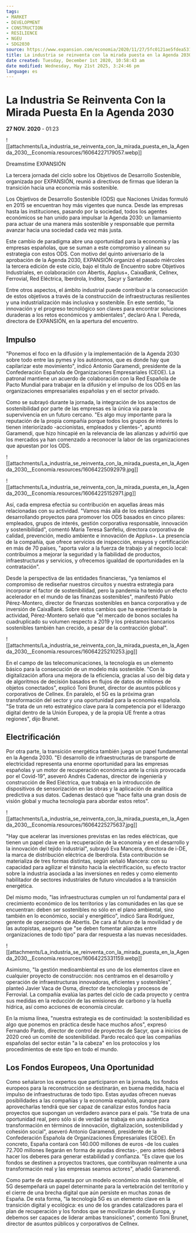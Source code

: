 ```yaml
---
tags:
- MARKET
- DEVELOPMENT
- CONSTRUCTION
- RESILIENCE
- NGEU
- SDG2030
source: https://www.expansion.com/economia/2020/11/27/5fc0121ae5fdea53148b457c.html
title: La industria se reinventa con la mirada puesta en la Agenda 2030  Economía
date created: Tuesday, December 1st 2020, 10:58:43 am
date modified: Wednesday, May 21st 2025, 3:24:46 pm
language: es
---
```


# La Industria Se Reinventa Con la Mirada Puesta En la Agenda 2030

**27 NOV. 2020** \- 01:23

![[attachments/La_industria_se_reinventa_con_la_mirada_puesta_en_la_Agenda_2030__Economía.resources/16064227179057.webp]]

Dreamstime EXPANSIÓN

La tercera jornada del ciclo sobre los Objetivos de Desarrollo Sostenible, organizada por EXPANSIÓN, reunió a directivos de firmas que lideran la transición hacia una economía más sostenible.

Los Objetivos de Desarrollo Sostenible (ODS) que Naciones Unidas formuló en 2015 se encuentran hoy más vigentes que nunca. Desde las empresas hasta las instituciones, pasando por la sociedad, todos los agentes económicos se han unido para impulsar la Agenda 2030: un llamamiento para actuar de una manera más sostenible y responsable que permita avanzar hacia una sociedad cada vez más justa.

Este cambio de paradigma abre una oportunidad para la economía y las empresas españolas, que se suman a este compromiso y alinean su estrategia con estos ODS. Con motivo del quinto aniversario de la aprobación de la Agenda 2030, EXPANSIÓN organizó el pasado miércoles la tercera edición de este ciclo, bajo el título de Encuentro sobre Objetivos Industriales, en colaboración con Abertis, Applus+, CaixaBank, Cellnex, Ferrovial, Red Eléctrica, Iberdrola, Inditex, Sacyr y Santander.

Entre otros aspectos, el ámbito industrial puede contribuir a la consecución de estos objetivos a través de la construcción de infraestructuras resilientes y una industrialización más inclusiva y sostenible. En este sentido, "la innovación y el progreso tecnológico son claves para encontrar soluciones duraderas a los retos económicos y ambientales", declaró Ana I. Pereda, directora de EXPANSIÓN, en la apertura del encuentro.

## Impulso

"Ponemos el foco en la difusión y la implementación de la Agenda 2030 sobre todo entre las pymes y los autónomos, que es donde hay que capilarizar este movimiento", indicó Antonio Garamendi, presidente de la Confederación Española de Organizaciones Empresariales (CEOE). La patronal mantiene un acuerdo de colaboración con la Red Española de Pacto Mundial para trabajar en la difusión y el impulso de los ODS en las organizaciones empresariales españolas y en el sector privado.

Como se subrayó durante la jornada, la integración de los aspectos de sostenibilidad por parte de las empresas es la única vía para la supervivencia en un futuro cercano. "Es algo muy importante para la reputación de la propia compañía porque todos los grupos de interés lo tienen interiorizado -accionistas, empleados y clientes-", apuntó Garamendi, que hizo hincapié en la relevancia de las alianzas y advirtió que los mercados ya han comenzado a reconocer la labor de las organizaciones que apuestan por los ODS.

![[attachments/La_industria_se_reinventa_con_la_mirada_puesta_en_la_Agenda_2030__Economía.resources/16064225092979.jpg]]

![[attachments/La_industria_se_reinventa_con_la_mirada_puesta_en_la_Agenda_2030__Economía.resources/16064225152971.jpg]]

Así, cada empresa efectúa su contribución en aquellas áreas más relacionadas con su actividad. "Vamos más allá de los estándares desarrollando proyectos para promover los ODS basados en cinco pilares: empleados, grupos de interés, gestión corporativa responsable, innovación y sostenibilidad", comentó María Teresa Sanfeliu, directora corporativa de calidad, prevención, medio ambiente e innovación de Applus+. La presencia de la compañía, que ofrece servicios de inspección, ensayos y certificación en más de 70 países, "aporta valor a la fuerza de trabajo y al negocio local: contribuimos a mejorar la seguridad y la fiabilidad de productos, infraestructuras y servicios, y ofrecemos igualdad de oportunidades en la contratación".

Desde la perspectiva de las entidades financieras, "ya teníamos el compromiso de rediseñar nuestros circuitos y nuestra estrategia para incorporar el factor de sostenibilidad, pero la pandemia ha tenido un efecto acelerador en el mundo de las finanzas sostenibles", manifestó Pablo Pérez-Montero, director de finanzas sostenibles en banca corporativa y de inversión de CaixaBank. Sobre estos cambios que ha experimentado la actividad, Pérez-Montero señaló que "el mercado de bonos sociales ha cuadruplicado su volumen respecto a 2019 y los préstamos bancarios sostenibles también han crecido, a pesar de la contracción global".

![[attachments/La_industria_se_reinventa_con_la_mirada_puesta_en_la_Agenda_2030__Economía.resources/16064225210253.jpg]]

En el campo de las telecomunicaciones, la tecnología es un elemento básico para la consecución de un modelo más sostenible. "Con la digitalización aflora una mejora de la eficiencia, gracias al uso del big data y de algoritmos de decisión basados en flujos de datos de millones de objetos conectados", explicó Toni Brunet, director de asuntos públicos y corporativos de Cellnex. En paralelo, el 5G es la próxima gran transformación del sector y una oportunidad para la economía española. "Se trata de un reto estratégico clave para la competencia por el liderazgo digital dentro de la Unión Europea, y de la propia UE frente a otras regiones", dijo Brunet.

## Electrificación

Por otra parte, la transición energética también juega un papel fundamental en la Agenda 2030. "El desarrollo de infraestructuras de transporte de electricidad representa una enorme oportunidad para las empresas españolas y un motor de recuperación económica ante la crisis provocada por el Covid-19", aseveró Andrés Cadenas, director de ingeniería y construcción de Red Eléctrica, que trabaja en la introducción de dispositivos de sensorización en las obras y la aplicación de analítica predictiva a sus datos. Cadenas destacó que "hace falta una gran dosis de visión global y mucha tecnología para abordar estos retos".

![[attachments/La_industria_se_reinventa_con_la_mirada_puesta_en_la_Agenda_2030__Economía.resources/16064225275637.jpg]]

"Hay que acelerar las inversiones previstas en las redes eléctricas, que tienen un papel clave en la recuperación de la economía y en el desarrollo y la innovación del tejido industrial", subrayó Eva Mancera, directora de i-DE, la marca de distribución eléctrica de Iberdrola. Esta contribución se materializa de tres formas distintas, según señaló Mancera: con su capacidad para agilizar el tránsito hacia la electrificación, su efecto tractor sobre la industria asociada a las inversiones en redes y como elemento habilitador de sectores industriales de futuro vinculados a la transición energética.

Del mismo modo, "las infraestructuras cumplen un rol fundamental para el crecimiento económico de los territorios y las comunidades en las que se encuentran: deben ser sostenibles no sólo en el plano ambiental, sino también en lo económico, social y energético", indicó Sara Rodríguez, gerente de operaciones de Abertis. De cara al futuro de la movilidad y de las autopistas, aseguró que "se deben fomentar alianzas entre organizaciones de todo tipo" para dar respuesta a las nuevas necesidades.

![[attachments/La_industria_se_reinventa_con_la_mirada_puesta_en_la_Agenda_2030__Economía.resources/16064225331159.webp]]

Asimismo, "la gestión medioambiental es uno de los elementos clave en cualquier proyecto de construcción: nos centramos en el desarrollo y operación de infraestructuras innovadoras, eficientes y sostenibles", planteó Javier Vaca de Osma, director de tecnología y procesos de Ferrovial. La compañía evalúa las partes del ciclo de cada proyecto y centra sus medidas en la reducción de las emisiones de carbono y la huella hídrica, así como acciones de economía circular.

En la misma línea, "nuestra estrategia es de continuidad: la sostenibilidad es algo que ponemos en práctica desde hace muchos años", expresó Fernando Pardo, director de control de proyectos de Sacyr, que a inicios de 2020 creó un comité de sostenibilidad. Pardo recalcó que las compañías españolas del sector están "a la cabeza" en los protocolos y los procedimientos de este tipo en todo el mundo.

## Los Fondos Europeos, Una Oportunidad

Como señalaron los expertos que participaron en la jornada, los fondos europeos para la reconstrucción se destinarán, en buena medida, hacia el impulso de infraestructuras de todo tipo. Estas ayudas ofrecen nuevas posibilidades a las compañías y la economía española, aunque para aprovecharlas tendrá que ser capaz de canalizar estos fondos hacia proyectos que supongan un verdadero avance para el país. "Se trata de una oportunidad real, pero sólo si de verdad se trabaja en una auténtica transformación en términos de innovación, digitalización, sostenibilidad y cohesión social", aseveró Antonio Garamendi, presidente de la Confederación Española de Organizaciones Empresariales (CEOE). En concreto, España contará con 140.000 millones de euros -de los cuales 72.700 millones llegarán en forma de ayudas directas-, pero antes deberá hacer los deberes para generar estabilidad y confianza. "Es clave que los fondos se destinen a proyectos tractores, que contribuyan realmente a una transformación real y las empresas seamos actores", añadió Garamendi.

Como parte de esta apuesta por un modelo económico más sostenible, el 5G desempeñará un papel determinante para la vertebración del territorio y el cierre de una brecha digital que aún persiste en muchas zonas de España. De esta forma, "la tecnología 5G es un elemento clave en la transición digital y ecológica: es uno de los grandes catalizadores para el plan de recuperación y los fondos que se movilizarán desde Europa, y debemos ser capaces de liderar ambas transiciones", comentó Toni Brunet, director de asuntos públicos y corporativos de Cellnex.

